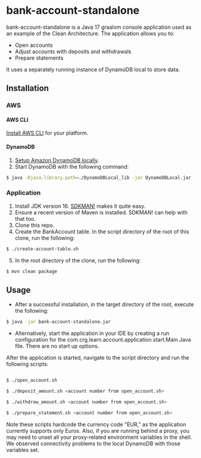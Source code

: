 # bank-account-standalone

bank-account-standalone is a Java 17 graalvm console application used as an example of the Clean Architecture. The application allows you to:

* Open accounts
* Adjust accounts with deposits and withdrawals
* Prepare statements

It uses a separately running instance of DynamoDB local to store data.

## Installation

### AWS

#### AWS CLI

[Install AWS CLI](https://docs.aws.amazon.com/cli/latest/userguide/install-cliv2.html) for your platform.

#### DynamoDB
1. [Setup Amazon DynamoDB locally](https://docs.aws.amazon.com/amazondynamodb/latest/developerguide/DynamoDBLocal.DownloadingAndRunning.html).
2. Start DynamoDB with the following command:

```bash
$ java -Djava.library.path=./DynamoDBLocal_lib -jar DynamoDBLocal.jar -sharedDb
```

### Application
1. Install JDK version 16. [SDKMAN!](https://sdkman.io/) makes it quite easy.
2. Ensure a recent version of Maven is installed. SDKMAN! can help with that too.
3. Clone this repo.
4. Create the BankAccount table. In the script directory of the root of this clone, run the following:

```bash
$ ./create-account-table.sh
```
5. In the root directory of the clone, run the following:

```bash
$ mvn clean package
```

## Usage
* After a successful installation, in the target directory of the root, execute the following:

```bash
$ java -jar bank-account-standalone.jar
```

* Alternatively, start the application in your IDE by creating a run configuration for the com.crg.learn.account.application.start.Main Java file. There are no start up options.

After the application is started, navigate to the script directory and run the following scripts:

```bash

$ ./open_account.sh

$ ./deposit_amount.sh <account number from open_account.sh> 

$ ./withdraw_amount.sh <account number from open_account.sh> 

$ ./prepare_statement.sh <account number from open_account.sh>

```
Note these scripts hardcode the currency code "EUR," as the application currently supports only Euros.
Also, if you are running behind a proxy, you may need to unset all your proxy-related environment variables in the shell.
We observed connectivity problems to the local DynamoDB with those variables set.


